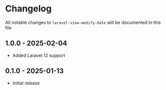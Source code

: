 # Changelog

All notable changes to `laravel-view-modify-date` will be documented in this file

## 1.0.0 - 2025-02-04

- Added Laravel 12 support

## 0.1.0 - 2025-01-13

- Initial release